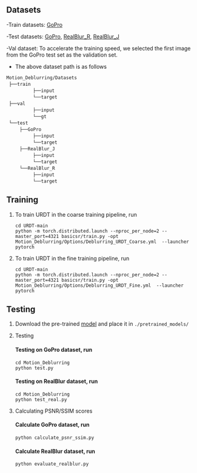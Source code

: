 ## Datasets

-Train datasets: [GoPro](https://drive.google.com/file/d/1zgALzrLCC_tcXKu_iHQTHukKUVT1aodI/view?usp=sharing)

-Test datasets:  [GoPro](https://drive.google.com/file/d/1k6DTSHu4saUgrGTYkkZXTptILyG9RRll/view?usp=sharing), [RealBlur_R](https://drive.google.com/file/d/1glgeWXCy7Y0qWDc0MXBTUlZYJf8984hS/view?usp=sharing), [RealBlur_J](https://drive.google.com/file/d/1Rb1DhhXmX7IXfilQ-zL9aGjQfAAvQTrW/view?usp=sharing)

-Val dataset: To accelerate the training speed, we selected the first image from the GoPro test set as the validation set.

- The above dataset path is as follows
    
 `Motion_Deblurring/Datasets` <br/>
 `├──train`  <br/>
          `├──input`   <br/>
          `└──target`   <br/>
 `├──val`  <br/>
          `├──input`   <br/>
          `└──gt`   <br/>
 `└──test`  <br/>
     `├──GoPro`   <br/>
          `├──input`   <br/>
          `└──target`   <br/>
     `├──RealBlur_J`  <br/>
          `├──input`   <br/>
          `└──target`   <br/>
     `└──RealBlur_R` <br/>
          `├──input`   <br/>
          `└──target`  <br/>
  
## Training

1. To train URDT in the coarse training pipeline, run

    ```
    cd URDT-main
    python -m torch.distributed.launch --nproc_per_node=2 --master_port=4321 basicsr/train.py -opt Motion_Deblurring/Options/Deblurring_URDT_Coarse.yml  --launcher pytorch
    ```

2. To train URDT in the fine training pipeline, run

    ```
    cd URDT-main
    python -m torch.distributed.launch --nproc_per_node=2 --master_port=4321 basicsr/train.py -opt Motion_Deblurring/Options/Deblurring_URDT_Fine.yml  --launcher pytorch
    ```

## Testing

1. Download the pre-trained [model](https://drive.google.com/drive/folders/1Xr6SigGj8AdvwSapqxfWWtRDU7KTPMem) and place it in `./pretrained_models/`

2. Testing

    #### Testing on GoPro dataset, run

    ```
    cd Motion_Deblurring
    python test.py
    ```
    #### Testing on RealBlur dataset, run

    ```
    cd Motion_Deblurring
    python test_real.py
    ```

3. Calculating PSNR/SSIM scores

    #### Calculate GoPro dataset, run

    ```
    python calculate_psnr_ssim.py
    ```
    #### Calculate RealBlur dataset, run

    ```
    python evaluate_realblur.py
    ```
